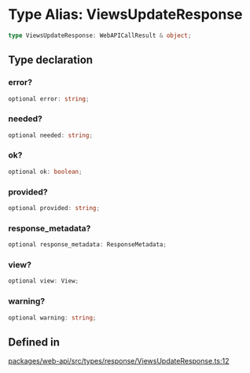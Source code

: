 # Type Alias: ViewsUpdateResponse

```ts
type ViewsUpdateResponse: WebAPICallResult & object;
```

## Type declaration

### error?

```ts
optional error: string;
```

### needed?

```ts
optional needed: string;
```

### ok?

```ts
optional ok: boolean;
```

### provided?

```ts
optional provided: string;
```

### response\_metadata?

```ts
optional response_metadata: ResponseMetadata;
```

### view?

```ts
optional view: View;
```

### warning?

```ts
optional warning: string;
```

## Defined in

[packages/web-api/src/types/response/ViewsUpdateResponse.ts:12](https://github.com/slackapi/node-slack-sdk/blob/c15385ef93ccdde9702f52f7d1f445999203d794/packages/web-api/src/types/response/ViewsUpdateResponse.ts#L12)
